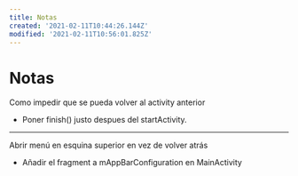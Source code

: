 ```yaml
---
title: Notas
created: '2021-02-11T10:44:26.144Z'
modified: '2021-02-11T10:56:01.825Z'
---
```


# Notas

Como impedir que se pueda volver al activity anterior

- Poner finish() justo despues del startActivity.

---

Abrir menú en esquina superior en vez de volver atrás

- Añadir el fragment a mAppBarConfiguration en MainActivity
